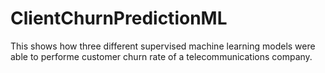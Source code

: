 # ClientChurnPredictionML
This shows how three different supervised machine learning models were able to performe customer churn rate of a telecommunications company.
